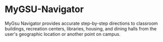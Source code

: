 # MyGSU-Navigator
MyGsu Navigator provides accurate step-by-step directions to classroom buildings, recreation centers, libraries, housing, and dining halls from the user's geographic location or another point on campus.
